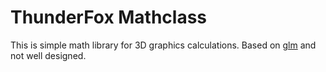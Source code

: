 # ThunderFox Mathclass
This is simple math library for 3D graphics calculations.
Based on [glm](glm.g-truc.net) and not well designed.
